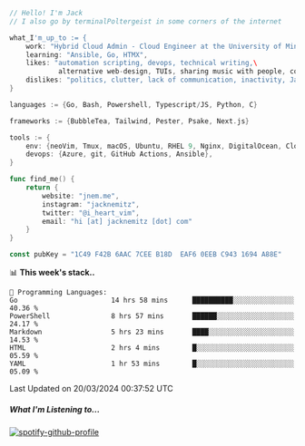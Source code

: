 ```go
// Hello! I'm Jack
// I also go by terminalPoltergeist in some corners of the internet

what_I'm_up_to := {
    work: "Hybrid Cloud Admin - Cloud Engineer at the University of Minnesota",
    learning: "Ansible, Go, HTMX",
    likes: "automation scripting, devops, technical writing,\
            alternative web-design, TUIs, sharing music with people, coffee",
    dislikes: "politics, clutter, lack of communication, inactivity, Java",
}

languages := {Go, Bash, Powershell, Typescript/JS, Python, C}

frameworks := {BubbleTea, Tailwind, Pester, Psake, Next.js}

tools := {
    env: {neoVim, Tmux, macOS, Ubuntu, RHEL 9, Nginx, DigitalOcean, Cloudflare},
    devops: {Azure, git, GitHub Actions, Ansible},
}

func find_me() {
    return {
        website: "jnem.me",
        instagram: "jacknemitz",
        twitter: "@i_heart_vim",
        email: "hi [at] jacknemitz [dot] com"
    }
}

const pubKey = "1C49 F42B 6AAC 7CEE B18D  EAF6 0EEB C943 1694 A88E"
```

<!--START_SECTION:waka-->
📊 **This week's stack..** 

```text
💬 Programming Languages: 
Go                       14 hrs 58 mins      ██████████░░░░░░░░░░░░░░░   40.36 % 
PowerShell               8 hrs 57 mins       ██████░░░░░░░░░░░░░░░░░░░   24.17 % 
Markdown                 5 hrs 23 mins       ████░░░░░░░░░░░░░░░░░░░░░   14.53 % 
HTML                     2 hrs 4 mins        █░░░░░░░░░░░░░░░░░░░░░░░░   05.59 % 
YAML                     1 hr 53 mins        █░░░░░░░░░░░░░░░░░░░░░░░░   05.09 % 
```


 Last Updated on 20/03/2024 00:37:52 UTC
<!--END_SECTION:waka-->

##### What I'm Listening to...

[![spotify-github-profile](https://spotify-github-profile.vercel.app/api/view?uid=jack.nemitz&cover_image=true&show_offline=true&bar_color=53b14f&bar_color_cover=false&background_color=121212FF)](https://spotify-github-profile.vercel.app/api/view?uid=jack.nemitz&redirect=true)
